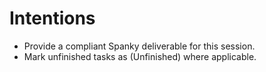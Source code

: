 # Intentions

- Provide a compliant Spanky deliverable for this session.
- Mark unfinished tasks as (Unfinished) where applicable.
